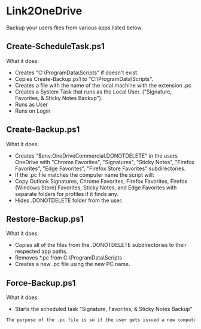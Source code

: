 # Link2OneDrive
Backup your users files from various apps listed below.

## Create-ScheduleTask.ps1

  What it does:
  - Creates "C:\ProgramData\Scripts" if doesn't exist.
  - Copies Create-Backup.ps1 to "C:\ProgramData\Scripts".
  - Creates a file with the name of the local machine with the extension .pc
  - Creates a System Task that runs as the Local User. ("Signature, Favorites, & Sticky Notes Backup").
  - Runs as User
  - Runs on Login

## Create-Backup.ps1

  What it does:
  - Creates "$env:OneDriveCommercial\.DONOTDELETE" in the users OneDrive with "Chrome Favorites", "Signatures", "Sticky Notes", "Firefox Favorites", "Edge Favorites", "Firefox Store Favorites" subdirectories.
  - If the .pc file matches the computer name the script will:
  - Copy Outlook Signatures, Chrome Favorites, Firefox Favorites, Firefox (Windows Store) Favorites, Sticky Notes, and Edge Favorites with separate folders for profiles if it finds any.
  - Hides .DONOTDELETE folder from the user.

## Restore-Backup.ps1

  What it does:
  - Copies all of the files from the .DONOTDELETE subdirectories to their respected app paths.
  - Removes *.pc from C:\ProgramData\Scripts
  - Creates a new .pc file using the new PC name.

## Force-Backup.ps1

  What it does:
  - Starts the scheduled task "Signature, Favorites, & Sticky Notes Backup"

```sh
The purpose of the .pc file is so if the user gets issued a new computer or the computer name changes, Create-Backup won't overwrite the files carried over from OneDrive.
```

